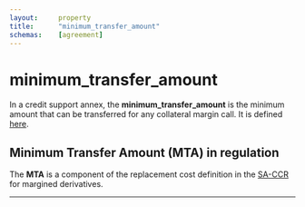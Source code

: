 ```yaml
---
layout:		property
title:		"minimum_transfer_amount"
schemas:	[agreement]
---
```


# minimum_transfer_amount

In a credit support annex, the **minimum_transfer_amount** is the minimum amount that can be transferred for any collateral margin call. It is defined [here][risk_mta_def].

## Minimum Transfer Amount (MTA) in regulation
The **MTA** is a component of the replacement cost definition in the [SA-CCR][bis_sa_ccr] for margined derivatives.

---
[risk_mta_def]: https://www.risk.net/definition/minimum-transfer-amount-mta
[bis_sa_ccr]: https://www.bis.org/publ/bcbs279.pdf
